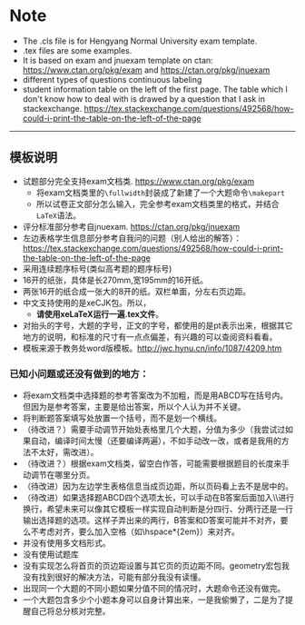 # Note
- The .cls file is for Hengyang Normal University exam template.
- .tex files are some examples.
- It is based on exam and jnuexam template on ctan: https://www.ctan.org/pkg/exam and https://ctan.org/pkg/jnuexam
- different types of questions continuous labeling
- student information table on the left of the first page. The table which I don't know how to deal with is drawed by a question that I ask in stackexchange. https://tex.stackexchange.com/questions/492568/how-could-i-print-the-table-on-the-left-of-the-page
---
## 模板说明
- 试题部分完全支持exam文档类. https://www.ctan.org/pkg/exam
  - 将exam文档类里的```\fullwidth```封装成了新建了一个大题命令```\makepart```
  - 所以试卷正文部分怎么输入，完全参考exam文档类里的格式，并结合```LaTeX```语法。
- 评分标准部分参考自jnuexam. https://ctan.org/pkg/jnuexam
- 左边表格学生信息部分参考自我问的问题（别人给出的解答）： https://tex.stackexchange.com/questions/492568/how-could-i-print-the-table-on-the-left-of-the-page
- 采用连续题序标号(类似高考题的题序标号)
- 16开的纸张，具体是长270mm,宽195mm的16开纸。
- 两张16开的纸合成一张大的8开的纸。双栏单面，分左右页边距。
- 中文支持使用的是xeCJK包。所以，
  - **请使用xeLaTeX运行一遍.tex文件**。
- 对抬头的字号，大题的字号，正文的字号，都使用的是pt表示出来，根据其它地方的说明，和标准的尺寸有一点点偏差，有兴趣的可以查阅资料看看。
- 模板来源于教务处word版模板。http://jwc.hynu.cn/info/1087/4209.htm

### 已知小问题或还没有做到的地方：
- 将exam文档类中选择题的参考答案改为不加粗，而是用ABCD写在括号内。但因为是参考答案，主要是给出答案，所以个人认为并不关键。
- 将判断题答案填写处放置一个括号，而不是划一个横线。
- （待改进？）需要手动调节开始处表格里几个大题，分值为多少（我尝试过如果自动，编译时间太慢（还要编译两遍），不如手动改一改，或者是我用的方法不太好，需改进）。
- （待改进？）根据exam文档类，留空白作答，可能需要根据题目的长度来手动调节在哪里分页。
- （待改进）因为左边学生表格信息当成页边距，所以页码看上去不是居中的。
- （待改进）如果选择题ABCD四个选项太长，可以手动在B答案后面加入\\\进行换行，希望未来可以像其它模板一样实现自动判断是分四行、分两行还是一行输出选择题的选项。这样子弄出来的两行，B答案和D答案可能并不对齐，要么不考虑对齐，要么加入空格（如\hspace*{2em}）来对齐。
- 并没有使用多文档形式。
- 没有使用试题库
- 没有实现怎么将首页的页边距设置与其它页的页边距不同。geometry宏包我没有找到很好的解决方法，可能有部分我没有读懂。
- 出现同一个大题的不同小题如果分值不同的情况时，大题命令还没有做完。
- 一个大题包含多少个小题本身可以自身计算出来，一是我偷懒了，二是为了提醒自己将总分核对完整。
